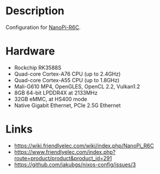 # Description

Configuration for [NanoPi-R6C](https://wiki.friendlyelec.com/wiki/index.php/NanoPi_R6C).

# Hardware

* Rockchip RK3588S
* Quad-core Cortex-A76 CPU (up to 2.4GHz)
* Quad-core Cortex-A55 CPU (up to 1.8GHz)
* Mali-G610 MP4, OpenGLES, OpenCL 2.2, Vulkan1.2
* 8GB 64-bit LPDDR4X at 2133MHz
* 32GB eMMC, at HS400 mode
* Native Gigabit Ethernet, PCIe 2.5G Ethernet

# Links

* https://wiki.friendlyelec.com/wiki/index.php/NanoPi_R6C
* https://www.friendlyelec.com/index.php?route=product/product&product_id=291
* https://github.com/jakubgs/nixos-config/issues/3
